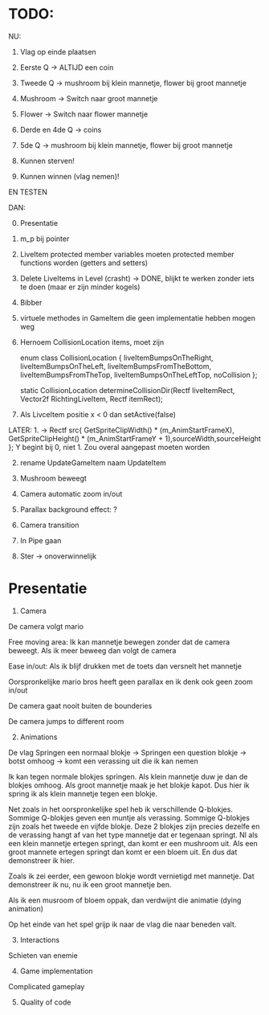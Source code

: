 # TODO:

NU:
1. Vlag op einde plaatsen

2. Eerste Q -> ALTIJD een coin

3. Tweede Q -> mushroom bij klein mannetje, flower bij groot mannetje

4. Mushroom -> Switch naar groot mannetje

5. Flower -> Switch naar flower mannetje

6. Derde en 4de Q -> coins

7. 5de Q -> mushroom bij klein mannetje, flower bij groot mannetje

8. Kunnen sterven!

9. Kunnen winnen (vlag nemen)!

EN TESTEN

DAN:

0. Presentatie

1. m_p bij pointer

2. LiveItem protected member variables moeten protected member functions worden (getters and setters)

3. Delete LiveItems in Level (crasht) -> DONE, blijkt te werken zonder iets te doen (maar er zijn minder kogels)

4. Bibber

5. virtuele methodes in GameItem die geen implementatie hebben mogen weg

6. Hernoem CollisionLocation items, moet zijn 

	enum class CollisionLocation {
		liveItemBumpsOnTheRight,
		liveItemBumpsOnTheLeft,
		liveItemBumpsFromTheBottom,
		liveItemBumpsFromTheTop,
		liveItemBumpsOnTheLeftTop,
		noCollision
	};

	static CollisionLocation determineCollisionDir(Rectf liveItemRect, Vector2f RichtingLiveItem, Rectf itemRect);

7. Als LivceItem positie x < 0 dan setActive(false)

LATER:
1. 
-> 			Rectf src{ GetSpriteClipWidth() * (m_AnimStartFrameX), GetSpriteClipHeight() * (m_AnimStartFrameY + 1),sourceWidth,sourceHeight };
	Y begint bij 0, niet 1. Zou overal aangepast moeten worden
	
2. rename UpdateGameItem naam UpdateItem

3. Mushroom beweegt

4. Camera automatic zoom in/out

5. Parallax background effect: ?

6. Camera transition

7. In Pipe gaan

8. Ster -> onoverwinnelijk

# Presentatie

1. Camera

De camera volgt mario

Free moving area: Ik kan mannetje bewegen zonder dat de camera beweegt. Als ik meer beweeg dan volgt de camera

Ease in/out: Als ik blijf drukken met de toets dan versnelt het mannetje 

Oorspronkelijke mario bros heeft geen parallax en ik denk ook geen zoom in/out

De camera gaat nooit buiten de bounderies

De camera jumps to different room

2. Animations

De vlag
Springen een normaal blokje ->
Springen een question blokje -> botst omhoog -> komt een verassing uit die ik kan nemen

Ik kan tegen normale blokjes springen. Als klein mannetje duw je dan de blokjes omhoog. Als groot mannetje
maak je het blokje kapot. Dus hier ik spring ik als klein mannetje tegen een blokje.

Net zoals in het oorspronkelijke spel heb ik verschillende Q-blokjes. Sommige Q-blokjes geven een muntje 
als verassing. Sommige Q-blokjes zijn zoals het tweede en vijfde blokje. Deze 2 blokjes zijn precies dezelfe
en de verassing hangt af van het type mannetje dat er tegenaan springt. Nl
als een klein mannetje ertegen springt, dan komt er een mushroom uit. Als een groot mannete ertegen springt
dan komt er een bloem uit. En dus dat demonstreer ik hier. 

Zoals ik zei eerder, een gewoon blokje wordt vernietigd met mannetje. Dat demonstreer ik nu, nu ik een groot mannetje ben.

Als ik een musroom of bloem oppak, dan verdwijnt die animatie (dying animation)

Op het einde van het spel grijp ik naar de vlag die naar beneden valt.

3. Interactions

Schieten van enemie

4. Game implementation

Complicated gameplay

5. Quality of code


